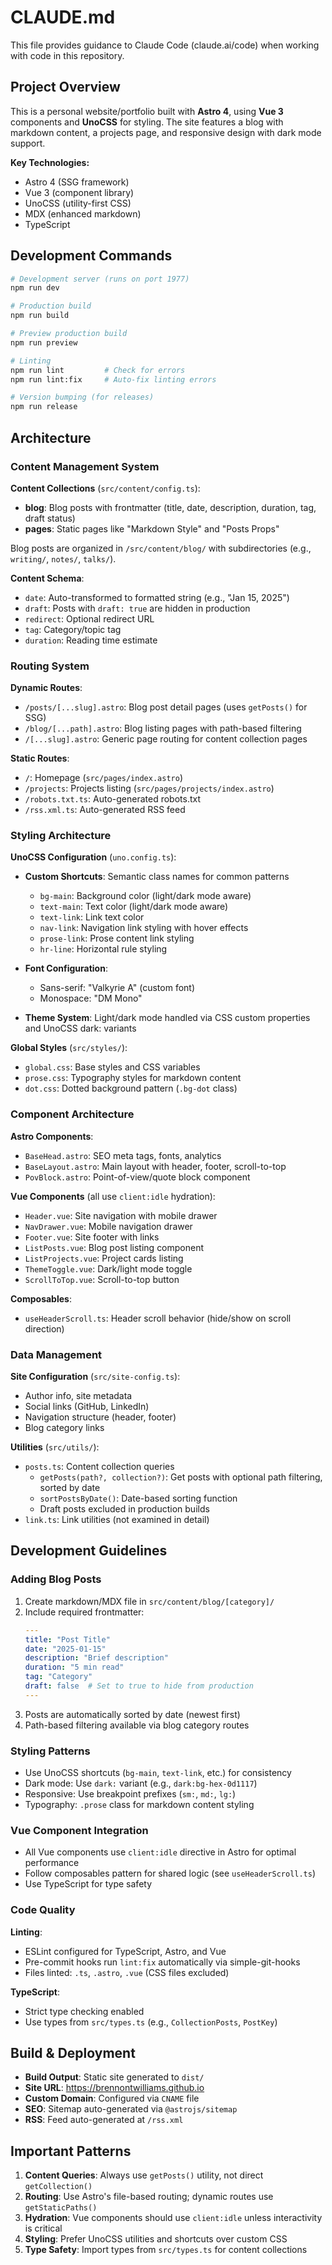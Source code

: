 # CLAUDE.md

This file provides guidance to Claude Code (claude.ai/code) when working with code in this repository.

## Project Overview

This is a personal website/portfolio built with **Astro 4**, using **Vue 3** components and **UnoCSS** for styling. The site features a blog with markdown content, a projects page, and responsive design with dark mode support.

**Key Technologies:**
- Astro 4 (SSG framework)
- Vue 3 (component library)
- UnoCSS (utility-first CSS)
- MDX (enhanced markdown)
- TypeScript

## Development Commands

```bash
# Development server (runs on port 1977)
npm run dev

# Production build
npm run build

# Preview production build
npm run preview

# Linting
npm run lint         # Check for errors
npm run lint:fix     # Auto-fix linting errors

# Version bumping (for releases)
npm run release
```

## Architecture

### Content Management System

**Content Collections** (`src/content/config.ts`):
- **blog**: Blog posts with frontmatter (title, date, description, duration, tag, draft status)
- **pages**: Static pages like "Markdown Style" and "Posts Props"

Blog posts are organized in `/src/content/blog/` with subdirectories (e.g., `writing/`, `notes/`, `talks/`).

**Content Schema**:
- `date`: Auto-transformed to formatted string (e.g., "Jan 15, 2025")
- `draft`: Posts with `draft: true` are hidden in production
- `redirect`: Optional redirect URL
- `tag`: Category/topic tag
- `duration`: Reading time estimate

### Routing System

**Dynamic Routes**:
- `/posts/[...slug].astro`: Blog post detail pages (uses `getPosts()` for SSG)
- `/blog/[...path].astro`: Blog listing pages with path-based filtering
- `/[...slug].astro`: Generic page routing for content collection pages

**Static Routes**:
- `/`: Homepage (`src/pages/index.astro`)
- `/projects`: Projects listing (`src/pages/projects/index.astro`)
- `/robots.txt.ts`: Auto-generated robots.txt
- `/rss.xml.ts`: Auto-generated RSS feed

### Styling Architecture

**UnoCSS Configuration** (`uno.config.ts`):
- **Custom Shortcuts**: Semantic class names for common patterns
  - `bg-main`: Background color (light/dark mode aware)
  - `text-main`: Text color (light/dark mode aware)
  - `text-link`: Link text color
  - `nav-link`: Navigation link styling with hover effects
  - `prose-link`: Prose content link styling
  - `hr-line`: Horizontal rule styling

- **Font Configuration**:
  - Sans-serif: "Valkyrie A" (custom font)
  - Monospace: "DM Mono"

- **Theme System**: Light/dark mode handled via CSS custom properties and UnoCSS dark: variants

**Global Styles** (`src/styles/`):
- `global.css`: Base styles and CSS variables
- `prose.css`: Typography styles for markdown content
- `dot.css`: Dotted background pattern (`.bg-dot` class)

### Component Architecture

**Astro Components**:
- `BaseHead.astro`: SEO meta tags, fonts, analytics
- `BaseLayout.astro`: Main layout with header, footer, scroll-to-top
- `PovBlock.astro`: Point-of-view/quote block component

**Vue Components** (all use `client:idle` hydration):
- `Header.vue`: Site navigation with mobile drawer
- `NavDrawer.vue`: Mobile navigation drawer
- `Footer.vue`: Site footer with links
- `ListPosts.vue`: Blog post listing component
- `ListProjects.vue`: Project cards listing
- `ThemeToggle.vue`: Dark/light mode toggle
- `ScrollToTop.vue`: Scroll-to-top button

**Composables**:
- `useHeaderScroll.ts`: Header scroll behavior (hide/show on scroll direction)

### Data Management

**Site Configuration** (`src/site-config.ts`):
- Author info, site metadata
- Social links (GitHub, LinkedIn)
- Navigation structure (header, footer)
- Blog category links

**Utilities** (`src/utils/`):
- `posts.ts`: Content collection queries
  - `getPosts(path?, collection?)`: Get posts with optional path filtering, sorted by date
  - `sortPostsByDate()`: Date-based sorting function
  - Draft posts excluded in production builds
- `link.ts`: Link utilities (not examined in detail)

## Development Guidelines

### Adding Blog Posts

1. Create markdown/MDX file in `src/content/blog/[category]/`
2. Include required frontmatter:
   ```yaml
   ---
   title: "Post Title"
   date: "2025-01-15"
   description: "Brief description"
   duration: "5 min read"
   tag: "Category"
   draft: false  # Set to true to hide from production
   ---
   ```
3. Posts are automatically sorted by date (newest first)
4. Path-based filtering available via blog category routes

### Styling Patterns

- Use UnoCSS shortcuts (`bg-main`, `text-link`, etc.) for consistency
- Dark mode: Use `dark:` variant (e.g., `dark:bg-hex-0d1117`)
- Responsive: Use breakpoint prefixes (`sm:`, `md:`, `lg:`)
- Typography: `.prose` class for markdown content styling

### Vue Component Integration

- All Vue components use `client:idle` directive in Astro for optimal performance
- Follow composables pattern for shared logic (see `useHeaderScroll.ts`)
- Use TypeScript for type safety

### Code Quality

**Linting**:
- ESLint configured for TypeScript, Astro, and Vue
- Pre-commit hooks run `lint:fix` automatically via simple-git-hooks
- Files linted: `.ts`, `.astro`, `.vue` (CSS files excluded)

**TypeScript**:
- Strict type checking enabled
- Use types from `src/types.ts` (e.g., `CollectionPosts`, `PostKey`)

## Build & Deployment

- **Build Output**: Static site generated to `dist/`
- **Site URL**: https://brennontwilliams.github.io
- **Custom Domain**: Configured via `CNAME` file
- **SEO**: Sitemap auto-generated via `@astrojs/sitemap`
- **RSS**: Feed auto-generated at `/rss.xml`

## Important Patterns

1. **Content Queries**: Always use `getPosts()` utility, not direct `getCollection()`
2. **Routing**: Use Astro's file-based routing; dynamic routes use `getStaticPaths()`
3. **Hydration**: Vue components should use `client:idle` unless interactivity is critical
4. **Styling**: Prefer UnoCSS utilities and shortcuts over custom CSS
5. **Type Safety**: Import types from `src/types.ts` for content collections

